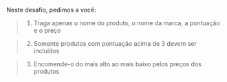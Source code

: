 Neste desafio, pedimos a você:

> 1. Traga apenas o nome do produto, o nome da marca, a pontuação e o preço

> 2. Somente produtos com pontuação acima de 3 devem ser incluídos

> 3. Encomende-o do mais alto ao mais baixo pelos preços dos produtos